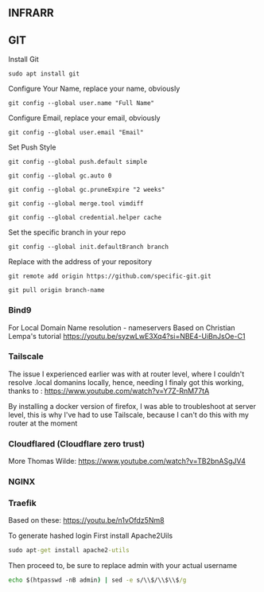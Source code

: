 ## INFRARR

## GIT
Install Git
```
sudo apt install git
```

Configure Your Name, replace your name, obviously
```
git config --global user.name "Full Name"
```
Configure Email, replace your email, obviously
```
git config --global user.email "Email"
```
Set Push Style
```
git config --global push.default simple
```
```
git config --global gc.auto 0
```
```
git config --global gc.pruneExpire "2 weeks"
```
```
git config --global merge.tool vimdiff
```
```
git config --global credential.helper cache
```
Set the specific branch in your repo
```
git config --global init.defaultBranch branch
```
Replace with the address of your repository
```
git remote add origin https://github.com/specific-git.git
```

```
git pull origin branch-name
```

### Bind9 
For Local Domain Name resolution - nameservers
Based on Christian Lempa's tutorial https://youtu.be/syzwLwE3Xq4?si=NBE4-UiBnJsOe-C1

### Tailscale
The issue I experienced earlier was with at router level, where I couldn't resolve .local domanins locally, hence, needing 
I finaly got this working, thanks to : https://www.youtube.com/watch?v=Y7Z-RnM77tA

By installing a docker version of firefox, I was able to troubleshoot at server level, this is why I've had to use Tailscale, because I can't do this with my router at the moment

### Cloudflared (Cloudflare zero trust)
More Thomas Wilde: https://www.youtube.com/watch?v=TB2bnASgJV4

### NGINX


### Traefik
Based on these:
https://youtu.be/n1vOfdz5Nm8

To generate hashed login
First install Apache2Uils

```cmd
sudo apt-get install apache2-utils
```

Then proceed to, be sure to replace admin with your actual username

```cmd
echo $(htpasswd -nB admin) | sed -e s/\\$/\\$\\$/g
```
